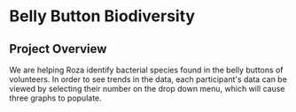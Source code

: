 # Belly Button Biodiversity

## Project Overview
We are helping Roza identify bacterial species found in the belly buttons of volunteers. In order to see trends in the data, each participant's data can be viewed by selecting their number on the drop down menu, which will cause three graphs to populate. 